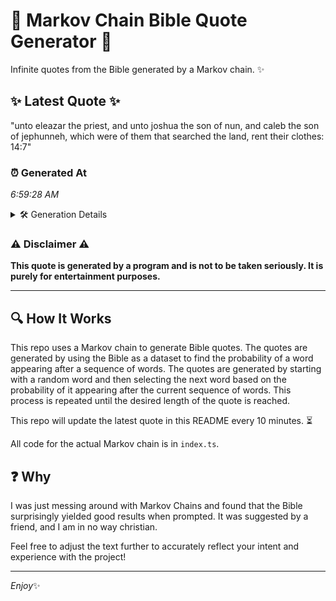 # 📖 Markov Chain Bible Quote Generator 📖

Infinite quotes from the Bible generated by a Markov chain. ✨

## ✨ Latest Quote ✨
"unto eleazar the priest, and unto joshua the son of nun, and caleb the son of jephunneh, which were of them that searched the land, rent their clothes: 14:7"

### ⏰ Generated At
*6:59:28 AM*

<details>
    <summary>🛠️ Generation Details</summary>
    <p>
        <strong>🌱 Seed:</strong> unto<br>
        <strong>🔄 Iterations:</strong> 28<br>
        <strong>📜 Context History:</strong><br>[ unto ]: eleazar<br>[ unto, eleazar ]: the<br>[ unto, eleazar, the ]: priest,<br>[ unto, eleazar, the, priest, ]: and<br>[ unto, eleazar, the, priest,, and ]: unto<br>[ unto, eleazar, the, priest,, and, unto ]: joshua<br>[ eleazar, the, priest,, and, unto, joshua ]: the<br>[ the, priest,, and, unto, joshua, the ]: son<br>[ priest,, and, unto, joshua, the, son ]: of<br>[ and, unto, joshua, the, son, of ]: nun,<br>[ unto, joshua, the, son, of, nun, ]: and<br>[ joshua, the, son, of, nun,, and ]: caleb<br>[ the, son, of, nun,, and, caleb ]: the<br>[ son, of, nun,, and, caleb, the ]: son<br>[ of, nun,, and, caleb, the, son ]: of<br>[ nun,, and, caleb, the, son, of ]: jephunneh,<br>[ and, caleb, the, son, of, jephunneh, ]: which<br>[ caleb, the, son, of, jephunneh,, which ]: were<br>[ the, son, of, jephunneh,, which, were ]: of<br>[ son, of, jephunneh,, which, were, of ]: them<br>[ of, jephunneh,, which, were, of, them ]: that<br>[ jephunneh,, which, were, of, them, that ]: searched<br>[ which, were, of, them, that, searched ]: the<br>[ were, of, them, that, searched, the ]: land,<br>[ of, them, that, searched, the, land, ]: rent<br>[ them, that, searched, the, land,, rent ]: their<br>[ that, searched, the, land,, rent, their ]: clothes:<br>[ searched, the, land,, rent, their, clothes: ]: 14:7<br>
    </p>
</details>

### ⚠️ Disclaimer ⚠️
**This quote is generated by a program and is not to be taken seriously. It is purely for entertainment purposes.**

---

## 🔍 How It Works

This repo uses a Markov chain to generate Bible quotes. The quotes are generated by using the Bible as a dataset to find the probability of a word appearing after a sequence of words. The quotes are generated by starting with a random word and then selecting the next word based on the probability of it appearing after the current sequence of words. This process is repeated until the desired length of the quote is reached.

This repo will update the latest quote in this README every 10 minutes. ⏳

All code for the actual Markov chain is in `index.ts`.

## ❓ Why

I was just messing around with Markov Chains and found that the Bible surprisingly yielded good results when prompted. 
It was suggested by a friend, and I am in no way christian.

Feel free to adjust the text further to accurately reflect your intent and experience with the project!

---

*Enjoy*✨
